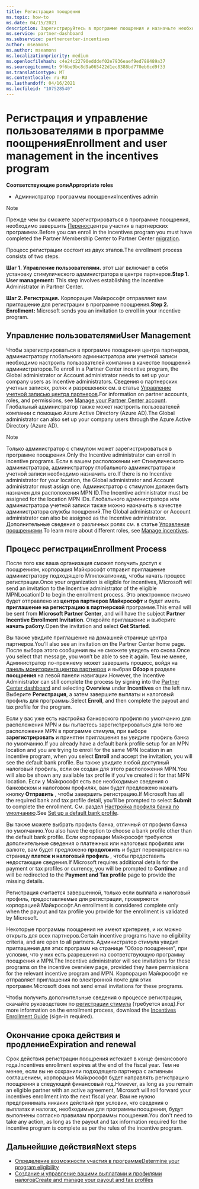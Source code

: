```yaml
---
title: Регистрация поощрения
ms.topic: how-to
ms.date: 04/15/2021
description: Зарегистрируйтесь в программе поощрения и назначьте необходимые роли для управления пользователями. В этой статье описывается процесс регистрации.
ms.service: partner-dashboard
ms.subservice: partnercenter-incentives
author: mseamons
ms.author: mseamons
ms.localizationpriority: medium
ms.openlocfilehash: c4e24c22790edddef02e7936eaef9ed788489a37
ms.sourcegitcommit: 9f6be9bc8d9a065422d1ec8388bd770eb6cd9f33
ms.translationtype: MT
ms.contentlocale: ru-RU
ms.lasthandoff: 04/16/2021
ms.locfileid: "107528540"
---
```

# <a name="enrollment-and-user-management-in-the-incentives-program"></a><span data-ttu-id="22786-104">Регистрация и управление пользователями в программе поощрения</span><span class="sxs-lookup"><span data-stu-id="22786-104">Enrollment and user management in the incentives program</span></span>

<span data-ttu-id="22786-105">**Соответствующие роли**</span><span class="sxs-lookup"><span data-stu-id="22786-105">**Appropriate roles**</span></span>

- <span data-ttu-id="22786-106">Администратор программы поощрения</span><span class="sxs-lookup"><span data-stu-id="22786-106">Incentives admin</span></span>

>[!NOTE]
><span data-ttu-id="22786-107">Прежде чем вы сможете зарегистрироваться в программе поощрения, необходимо завершить [Перенос](prepare-pmc-pc-migration.md)центра участия в партнерских программах.</span><span class="sxs-lookup"><span data-stu-id="22786-107">Before you can enroll in the incentives program you must have completed the Partner Membership Center to Partner Center [migration](prepare-pmc-pc-migration.md).</span></span>

<span data-ttu-id="22786-108">Процесс регистрации состоит из двух этапов.</span><span class="sxs-lookup"><span data-stu-id="22786-108">The enrollment process consists of two steps.</span></span>

<span data-ttu-id="22786-109">**Шаг 1. Управление пользователями.** этот шаг включает в себя установку стимулического администратора в центре партнеров.</span><span class="sxs-lookup"><span data-stu-id="22786-109">**Step 1. User management:** This step involves establishing the Incentive Administrator in Partner Center.</span></span>

<span data-ttu-id="22786-110">**Шаг 2. Регистрация.** Корпорация Майкрософт отправляет вам приглашение для регистрации в программе поощрения.</span><span class="sxs-lookup"><span data-stu-id="22786-110">**Step 2. Enrollment:** Microsoft sends you an invitation to enroll in your incentive program.</span></span>

## <a name="user-management"></a><span data-ttu-id="22786-111">Управление пользователями</span><span class="sxs-lookup"><span data-stu-id="22786-111">User Management</span></span>

<span data-ttu-id="22786-112">Чтобы зарегистрироваться в программе поощрения центра партнеров, администратору глобального администратора или учетной записи необходимо настроить пользователей компании в качестве поощрений администраторов.</span><span class="sxs-lookup"><span data-stu-id="22786-112">To enroll in a Partner Center incentive program, the Global administrator or Account administrator needs to set up your company users as Incentive administrators.</span></span> <span data-ttu-id="22786-113">Сведения о партнерских учетных записях, ролях и разрешениях см. в статье [Управление учетной записью центра партнеров](partner-center-account-setup.md).</span><span class="sxs-lookup"><span data-stu-id="22786-113">For information on partner accounts, roles, and permissions, see [Manage your Partner Center account](partner-center-account-setup.md).</span></span> <span data-ttu-id="22786-114">Глобальный администратор также может настроить пользователей компании с помощью Azure Active Directory (Azure AD).</span><span class="sxs-lookup"><span data-stu-id="22786-114">The Global administrator can also set up your company users through the Azure Active Directory (Azure AD).</span></span>

>[!NOTE]
><span data-ttu-id="22786-115">Только администратор с стимулом может зарегистрироваться в программе поощрения.</span><span class="sxs-lookup"><span data-stu-id="22786-115">Only the Incentive administrator can enroll in incentive programs.</span></span> <span data-ttu-id="22786-116">Если в вашем расположении нет Стимулического администратора, администратору глобального администратора и учетной записи необходимо назначить его.</span><span class="sxs-lookup"><span data-stu-id="22786-116">If there is no Incentive administrator for your location, the Global administrator and Account administrator must assign one.</span></span> <span data-ttu-id="22786-117">Администратор с стимулом должен быть назначен для расположения MPN ID.</span><span class="sxs-lookup"><span data-stu-id="22786-117">The Incentive administrator must be assigned for the location MPN IDs.</span></span> <span data-ttu-id="22786-118">Глобального администратора или администратора учетной записи также можно назначить в качестве администратора службы поощрений.</span><span class="sxs-lookup"><span data-stu-id="22786-118">The Global administrator or Account administrator can also be assigned as the Incentive administrator.</span></span> <span data-ttu-id="22786-119">Дополнительные сведения о различных ролях см. в статье [Управление поощрениями](permissions-overview.md#manage-incentives).</span><span class="sxs-lookup"><span data-stu-id="22786-119">To learn more about different roles, see [Manage incentives](permissions-overview.md#manage-incentives).</span></span>

## <a name="enrollment-process"></a><span data-ttu-id="22786-120">Процесс регистрации</span><span class="sxs-lookup"><span data-stu-id="22786-120">Enrollment Process</span></span>

<span data-ttu-id="22786-121">После того как ваша организация сможет получить доступ к поощрениям, корпорация Майкрософт отправит приглашение администратору подходящего Мпнлокатионид, чтобы начать процесс регистрации.</span><span class="sxs-lookup"><span data-stu-id="22786-121">Once your organization is eligible for incentives, Microsoft will send an invitation to the Incentive administrator of the eligible MPNLocationID to begin the enrollment process.</span></span> <span data-ttu-id="22786-122">Это электронное письмо будет отправлено из **центра партнеров Майкрософт** и будет иметь **приглашение на регистрацию в партнерской** программе.</span><span class="sxs-lookup"><span data-stu-id="22786-122">This email will be sent from **Microsoft Partner Center**, and will have the subject **Partner Incentive Enrollment Invitation**.</span></span> <span data-ttu-id="22786-123">Откройте приглашение и выберите **начать работу**.</span><span class="sxs-lookup"><span data-stu-id="22786-123">Open the invitation and select **Get Started**.</span></span>

<span data-ttu-id="22786-124">Вы также увидите приглашение на домашней странице центра партнеров.</span><span class="sxs-lookup"><span data-stu-id="22786-124">You’ll also see an invitation on the Partner Center home page.</span></span> <span data-ttu-id="22786-125">После выбора этого сообщения вы не сможете увидеть его снова.</span><span class="sxs-lookup"><span data-stu-id="22786-125">Once you select that message, you won’t be able to see it again.</span></span> <span data-ttu-id="22786-126">Тем не менее, Администратор по-прежнему может завершить процесс, войдя на [панель мониторинга центра партнеров](https://partner.microsoft.com/dashboard/) и выбрав **Обзор** в разделе **поощрения** на левой панели навигации.</span><span class="sxs-lookup"><span data-stu-id="22786-126">However, the Incentive Administrator can still complete the process by signing into the [Partner Center dashboard](https://partner.microsoft.com/dashboard/) and selecting **Overview** under **Incentives** on the left nav.</span></span> <span data-ttu-id="22786-127">Выберите **Регистрация**, а затем завершите выплаты и налоговый профиль для программы.</span><span class="sxs-lookup"><span data-stu-id="22786-127">Select **Enroll**, and then complete the payout and tax profile for the program.</span></span>

<span data-ttu-id="22786-128">Если у вас уже есть настройка банковского профиля по умолчанию для расположения MPN и вы пытаетесь зарегистрироваться для того же расположения MPN в программе стимула, при выборе **зарегистрировать** и принятии приглашения вы увидите профиль банка по умолчанию.</span><span class="sxs-lookup"><span data-stu-id="22786-128">If you already have a default bank profile setup for an MPN location and you are trying to enroll for the same MPN location in an incentive program, when you select **Enroll** and accept the invitation, you will see the default bank profile.</span></span> <span data-ttu-id="22786-129">Вы также увидите любой доступный налоговый профиль, если он создан для этого расположения MPN.</span><span class="sxs-lookup"><span data-stu-id="22786-129">You will also be shown any available tax profile if you've created it for that MPN location.</span></span> <span data-ttu-id="22786-130">Если у Майкрософт есть все необходимые сведения о банковском и налоговом профилях, вам будет предложено нажать кнопку **Отправить** , чтобы завершить регистрацию.</span><span class="sxs-lookup"><span data-stu-id="22786-130">If Microsoft has all the required bank and tax profile detail, you'll be prompted to select **Submit** to complete the enrollment.</span></span> <span data-ttu-id="22786-131">См. раздел [Настройка профиля банка по умолчанию](incentives-create-and-manage-your-payout-and-tax-profiles.md#set-up-a-default-bank-profile).</span><span class="sxs-lookup"><span data-stu-id="22786-131">See [Set up a default bank profile](incentives-create-and-manage-your-payout-and-tax-profiles.md#set-up-a-default-bank-profile).</span></span>

<span data-ttu-id="22786-132">Вы также можете выбрать профиль банка, отличный от профиля банка по умолчанию.</span><span class="sxs-lookup"><span data-stu-id="22786-132">You also have the option to choose a bank profile other than the default bank profile.</span></span> <span data-ttu-id="22786-133">Если корпорации Майкрософт требуются дополнительные сведения о платежных или налоговых профилях или валюте, вам будет предложено **продолжить** и будет перенаправлен на страницу **платеж и налоговый профиль** , чтобы предоставить недостающие сведения.</span><span class="sxs-lookup"><span data-stu-id="22786-133">If Microsoft requires additional details for the payment or tax profiles or currency, you will be prompted to **Continue** and will be redirected to the **Payment and Tax profile** page to provide the missing details.</span></span> 

<span data-ttu-id="22786-134">Регистрация считается завершенной, только если выплата и налоговый профиль, предоставляемые для регистрации, проверяются корпорацией Майкрософт.</span><span class="sxs-lookup"><span data-stu-id="22786-134">An enrollment is considered complete only when the payout and tax profile you provide for the enrollment is validated by Microsoft.</span></span>

<span data-ttu-id="22786-135">Некоторые программы поощрения не имеют критериев, и их можно открыть для всех партнеров.</span><span class="sxs-lookup"><span data-stu-id="22786-135">Certain incentive programs have no eligibility criteria, and are open to all partners.</span></span> <span data-ttu-id="22786-136">Администратор стимула увидит приглашения для этих программ на странице "Обзор поощрения", при условии, что у них есть разрешения на соответствующую программу поощрения и MPN.</span><span class="sxs-lookup"><span data-stu-id="22786-136">The Incentive administrator will see invitations for these programs on the incentive overview page, provided they have permissions for the relevant incentive program and MPN.</span></span> <span data-ttu-id="22786-137">Корпорация Майкрософт не отправляет приглашения по электронной почте для этих программ.</span><span class="sxs-lookup"><span data-stu-id="22786-137">Microsoft does not send email invitations for these programs.</span></span>

<span data-ttu-id="22786-138">Чтобы получить дополнительные сведения о процессе регистрации, скачайте руководством по [регистрации стимула](https://partner.microsoft.com/resources/detail/partner-center-incentives-enrollment-pdf) (требуется вход).</span><span class="sxs-lookup"><span data-stu-id="22786-138">For more information on the enrollment process, download the [Incentives Enrollment Guide](https://partner.microsoft.com/resources/detail/partner-center-incentives-enrollment-pdf) (sign-in required).</span></span>

## <a name="expiration-and-renewal"></a><span data-ttu-id="22786-139">Окончание срока действия и продление</span><span class="sxs-lookup"><span data-stu-id="22786-139">Expiration and renewal</span></span>

<span data-ttu-id="22786-140">Срок действия регистрации поощрения истекает в конце финансового года.</span><span class="sxs-lookup"><span data-stu-id="22786-140">Incentives enrollment expires at the end of the fiscal year.</span></span> <span data-ttu-id="22786-141">Тем не менее, если вы не сохранили подходящего партнера с активным соглашением, корпорация Майкрософт будет направлять регистрацию поощрения в следующий финансовый год.</span><span class="sxs-lookup"><span data-stu-id="22786-141">However, as long as you remain an eligible partner with an active agreement, Microsoft will roll forward your incentives enrollment into the next fiscal year.</span></span> <span data-ttu-id="22786-142">Вам не нужно предпринимать никаких действий при условии, что сведения о выплатах и налогах, необходимые для программы поощрения, будут выполнены согласно правилам программы поощрения.</span><span class="sxs-lookup"><span data-stu-id="22786-142">You don't need to take any action, as long as the payout and tax information required for the incentive program is complete as per the rules of the incentive program.</span></span>

## <a name="next-steps"></a><span data-ttu-id="22786-143">Дальнейшие действия</span><span class="sxs-lookup"><span data-stu-id="22786-143">Next steps</span></span>

- [<span data-ttu-id="22786-144">Определение возможности участия в программе</span><span class="sxs-lookup"><span data-stu-id="22786-144">Determine your program eligibility</span></span>](incentives-determined-your-program-eligibility.md)
- [<span data-ttu-id="22786-145">Создание и управление вашими выплатами и профилями налогов</span><span class="sxs-lookup"><span data-stu-id="22786-145">Create and manage your payout and tax profiles</span></span>](incentives-create-and-manage-your-payout-and-tax-profiles.md)
